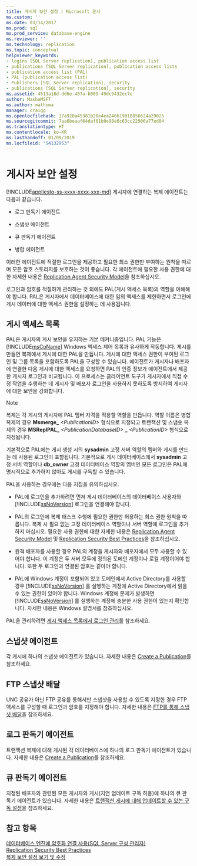```yaml
---
title: 게시자 보안 설정 | Microsoft 문서
ms.custom: ''
ms.date: 03/14/2017
ms.prod: sql
ms.prod_service: database-engine
ms.reviewer: ''
ms.technology: replication
ms.topic: conceptual
helpviewer_keywords:
- logins [SQL Server replication], publication access list
- publications [SQL Server replication], publication access lists
- publication access list (PAL)
- PAL (publication access list)
- Publishers [SQL Server replication], security
- publications [SQL Server replication], security
ms.assetid: 4513a18d-dd6e-407a-b009-49dc9432ec7e
author: MashaMSFT
ms.author: mathoma
manager: craigg
ms.openlocfilehash: 17a920a45381b20e4ea246619810856624a29025
ms.sourcegitcommit: 7aa6beaaf64daf01b0e98e6c63cc22906a77ed04
ms.translationtype: HT
ms.contentlocale: ko-KR
ms.lasthandoff: 01/09/2019
ms.locfileid: "54132953"
---
```

# <a name="secure-the-publisher"></a>게시자 보안 설정
[!INCLUDE[appliesto-ss-xxxx-xxxx-xxx-md](../../../includes/appliesto-ss-xxxx-xxxx-xxx-md.md)]
  게시자에 연결하는 복제 에이전트는 다음과 같습니다.  
  
-   로그 판독기 에이전트  
  
-   스냅샷 에이전트  
  
-   큐 판독기 에이전트  
  
-   병합 에이전트  
  
 이러한 에이전트에 적절한 로그인을 제공하고 필요한 최소 권한만 부여하는 원칙을 따르며 모든 암호 스토리지를 보호하는 것이 좋습니다. 각 에이전트에 필요한 사용 권한에 대한 자세한 내용은 [Replication Agent Security Model](../../../relational-databases/replication/security/replication-agent-security-model.md)을 참조하십시오.  
  
 로그인과 암호를 적절하게 관리하는 것 외에도 PAL(게시 액세스 목록)의 역할을 이해해야 합니다. PAL은 게시자에서 데이터베이스에 대한 임의 액세스를 제한하면서 로그인에 게시 데이터에 대한 액세스 권한을 설정하는 데 사용됩니다.  
  
## <a name="publication-access-list"></a>게시 액세스 목록  
 PAL은 게시자의 게시 보안을 유지하는 기본 메커니즘입니다. PAL 기능은 [!INCLUDE[msCoName](../../../includes/msconame-md.md)] Windows 액세스 제어 목록과 유사하게 작동합니다. 게시를 만들면 복제에서 게시에 대한 PAL을 만듭니다. 게시에 대한 액세스 권한이 부여된 로그인 및 그룹 목록을 포함하도록 PAL을 구성할 수 있습니다. 에이전트가 게시자나 배포자에 연결한 다음 게시에 대한 액세스를 요청하면 PAL의 인증 정보가 에이전트에서 제공한 게시자 로그인과 비교됩니다. 이 프로세스는 클라이언트 도구가 게시자에서 직접 수정 작업을 수행하는 데 게시자 및 배포자 로그인을 사용하지 못하도록 방지하여 게시자에 대한 보안을 강화합니다.  
  
> [!NOTE]  
>  복제는 각 게시의 게시자에 PAL 멤버 자격을 적용할 역할을 만듭니다. 역할 이름은 병합 복제의 경우 **Msmerge_** _\<PublicationID>_ 형식으로 지정되고 트랜잭션 및 스냅숏 복제의 경우 **MSReplPAL_** _\<PublicationDatabaseID>_ **_** _\<PublicationID>_ 형식으로 지정됩니다.  
  
 기본적으로 PAL에는 게시 생성 시의 **sysadmin** 고정 서버 역할의 멤버와 게시를 만드는 데 사용된 로그인이 포함됩니다. 기본적으로 게시 데이터베이스에서 **sysadmin** 고정 서버 역할이나 **db_owner** 고정 데이터베이스 역할의 멤버인 모든 로그인은 PAL에 명시적으로 추가하지 않아도 게시를 구독할 수 있습니다.  
  
 PAL을 사용하는 경우에는 다음 지침을 유의하십시오.  
  
-   PAL에 로그인을 추가하려면 먼저 게시 데이터베이스의 데이터베이스 사용자와 [!INCLUDE[ssNoVersion](../../../includes/ssnoversion-md.md)] 로그인을 연결해야 합니다.  
  
-   PAL의 로그인에 복제 태스크 수행에 필요한 권한만 허용하는 최소 권한 원칙을 따릅니다. 복제 시 필요 없는 고정 데이터베이스 역할이나 서버 역할에 로그인을 추가하지 마십시오. 필요한 사용 권한에 대한 자세한 내용은 [Replication Agent Security Model](../../../relational-databases/replication/security/replication-agent-security-model.md) 및 [Replication Security Best Practices](../../../relational-databases/replication/security/replication-security-best-practices.md)을 참조하십시오.  
  
-   원격 배포자를 사용할 경우 PAL의 계정을 게시자와 배포자에서 모두 사용할 수 있어야 합니다. 이 계정은 두 서버 모두에 정의된 도메인 계정이나 로컬 계정이어야 합니다. 또한 두 로그인과 연결된 암호는 같아야 합니다.  
  
-   PAL에 Windows 계정이 포함되어 있고 도메인에서 Active Directory를 사용할 경우 [!INCLUDE[ssNoVersion](../../../includes/ssnoversion-md.md)] 를 실행하는 계정에 Active Directory에서 읽을 수 있는 권한이 있어야 합니다. Windows 계정에 문제가 발생하면 [!INCLUDE[ssNoVersion](../../../includes/ssnoversion-md.md)] 를 실행하는 계정에 충분한 사용 권한이 있는지 확인합니다. 자세한 내용은 Windows 설명서를 참조하십시오.  
  
 PAL을 관리하려면 [게시 액세스 목록에서 로그인 관리](../../../relational-databases/replication/security/manage-logins-in-the-publication-access-list.md)를 참조하세요.  
  
## <a name="snapshot-agent"></a>스냅샷 에이전트  
 각 게시에 하나의 스냅샷 에이전트가 있습니다. 자세한 내용은 [Create a Publication](../../../relational-databases/replication/publish/create-a-publication.md)를 참조하세요.  
  
## <a name="ftp-snapshot-delivery"></a>FTP 스냅샷 배달  
 UNC 공유가 아닌 FTP 공유를 통해서만 스냅샷을 사용할 수 있도록 지정한 경우 FTP 액세스를 구성할 때 로그인과 암호를 지정해야 합니다. 자세한 내용은 [FTP를 통해 스냅샷 배달](../../../relational-databases/replication/publish/deliver-a-snapshot-through-ftp.md)을 참조하세요.  
  
## <a name="log-reader-agent"></a>로그 판독기 에이전트  
 트랜잭션 복제에 대해 게시된 각 데이터베이스에 하나의 로그 판독기 에이전트가 있습니다. 자세한 내용은 [Create a Publication](../../../relational-databases/replication/publish/create-a-publication.md)를 참조하세요.  
  
## <a name="queue-reader-agent"></a>큐 판독기 에이전트  
 지정된 배포자와 관련된 모든 게시자와 게시(지연 업데이트 구독 허용)에 하나의 큐 판독기 에이전트가 있습니다. 자세한 내용은 [트랜잭션 게시에 대해 업데이트할 수 있는 구독 설정](../../../relational-databases/replication/publish/enable-updating-subscriptions-for-transactional-publications.md)을 참조하세요.  
  
## <a name="see-also"></a>참고 항목  
 [데이터베이스 엔진에 암호화 연결 사용&#40;SQL Server 구성 관리자&#41;](../../../database-engine/configure-windows/enable-encrypted-connections-to-the-database-engine.md)   
 [Replication Security Best Practices](../../../relational-databases/replication/security/replication-security-best-practices.md)   
 [복제 보안 설정 보기 및 수정](../../../relational-databases/replication/security/view-and-modify-replication-security-settings.md)  
  
  
